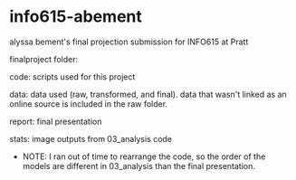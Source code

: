 # info615-abement
alyssa bement's final projection submission for INFO615 at Pratt


finalproject folder:

  code: scripts used for this project
  
  data: data used (raw, transformed, and final). data that wasn't linked as an online source is included in the raw     folder. 
  
  report: final presentation
  
  stats: image outputs from 03_analysis code 


* NOTE: I ran out of time to rearrange the code, so the order of the models are different in 03_analysis than the final presentation. 
